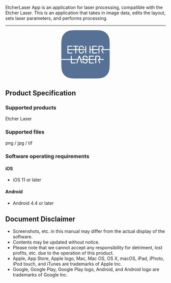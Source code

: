 EtcherLaser App is an application for laser processing, compatible with the Etcher Laser.
This is an application that takes in image data, edits the layout, sets laser parameters, and performs processing.

---

<p align="center">
<img alt="SmartScreen" src="./images/about/app_icon.png" style="width:30%">
</p>

## Product Specification
### Supported products
Etcher Laser

### Supported files
png / jpg / tif

### Software operating requirements
#### iOS
- iOS 11 or later

#### Android
- Android 4.4 or later

## Document Disclaimer
- Screenshots, etc. in this manual may differ from the actual display of the software.
- Contents may be updated without notice.
- Please note that we cannot accept any responsibility for detriment, lost profits, etc. due to the operation of this product.
- Apple, App Store, Apple logo, Mac, Mac OS, OS X, macOS, iPad, iPhoto, iPod touch, and iTunes are trademarks of Apple Inc.
- Google, Google Play, Google Play logo, Android, and Android logo are trademarks of Google Inc.
